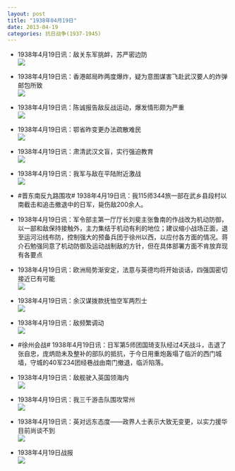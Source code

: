 ```yaml
---
layout: post
title: "1938年04月19日"
date: 2013-04-19
categories: 抗日战争(1937-1945)
---
```


<meta name="referrer" content="no-referrer" />

- 1938年4月19日讯：敌关东军挑衅，苏严密边防 <br/><img src="https://ww2.sinaimg.cn/large/aca367d8jw1e3vbic2e85j20c109q0tt.jpg" />

- 1938年4月19日讯：香港邮局昨两度爆炸，疑为意图谋害飞赴武汉要人的炸弹邮包所致 <br/><img src="https://ww2.sinaimg.cn/large/aca367d8jw1e3v9sg8vglj20760ewmya.jpg" />

- 1938年4月19日讯：陈诚报告敌反战运动，爆发情形颇为严重 <br/><img src="https://ww2.sinaimg.cn/large/aca367d8jw1e3v8287f1cj20mx09tq54.jpg" />

- 1938年4月19日讯：鄂省昨变更办法疏散难民 <br/><img src="https://ww1.sinaimg.cn/large/aca367d8jw1e3v6bqd2qoj20cg050jrz.jpg" />

- 1938年4月19日讯：肃清武汉文盲，实行强迫教育 <br/><img src="https://ww1.sinaimg.cn/large/aca367d8jw1e3v4ktyikyj20gi09zt9s.jpg" />

- 1938年4月19日讯：我军与敌在平陆附近激战 <br/><img src="https://ww2.sinaimg.cn/large/aca367d8jw1e3uzdpnqloj20kl0f1gpd.jpg" />

- #晋东南反九路围攻# 1938年4月19日讯：我115师344旅一部在武乡县段村以南截击和追击撤退中的日军，毙伤敌200余人。 

- 1938年4月19日讯：军令部主第一厅厅长刘斐主张鲁南的作战改为机动防御，以一部和敌保持接触外，主力集结于机动有利的地位；建议缩小战场正面，退至运河沿线布防，控制强大的预备兵团于徐州以西，以应付各方面的情况。蒋介石勉强同意了机动防御及运动战制敌的方针，但在具体部署方面不肯放弃现有各要点 

- 1938年4月19日讯：欧洲局势渐安定，法意与英德均将开始谈话，四强国密切接近已有可能 <br/><img src="https://ww4.sinaimg.cn/large/aca367d8jw1e3uu6ijlgjj20c10hddht.jpg" />

- 1938年4月19日讯：余汉谋拨款抚恤空军两烈士 <br/><img src="https://ww1.sinaimg.cn/large/aca367d8jw1e3uspu0v0nj2070051aa9.jpg" />

- 1938年4月19日讯：敌频繁调动 <br/><img src="https://ww1.sinaimg.cn/large/aca367d8jw1e3uqzqtx3kj20c10e3gmu.jpg" />

- #徐州会战# 1938年4月19日讯：日军第5师团国琦支队经过4天战斗，击退了张自忠，庞炳勋未及整补的部队的抵抗，于今日用重炮轰塌了临沂的西门城墙，守城的40军234团经巷战由南门撤退，临沂陷落。 

- 1938年4月19日讯：敌舰驶入英国领海内 <br/><img src="https://ww4.sinaimg.cn/large/aca367d8jw1e3ulsefs8wj207905474h.jpg" />

- 1938年4月19日讯：我三千游击队围攻常州 <br/><img src="https://ww4.sinaimg.cn/large/aca367d8jw1e3uk1xcm4wj209m0pojti.jpg" />

- 1938年4月19日讯：英对远东态度——政界人士表示大致无变更，以实力援华目前尚谈不到 <br/><img src="https://ww2.sinaimg.cn/large/aca367d8jw1e3ujrhzgz5j20c10j975v.jpg" />

- 1938年4月19日战报 <br/><img src="https://ww2.sinaimg.cn/large/aca367d8jw1e3uiw31rvuj20bf0kn0uu.jpg" />

